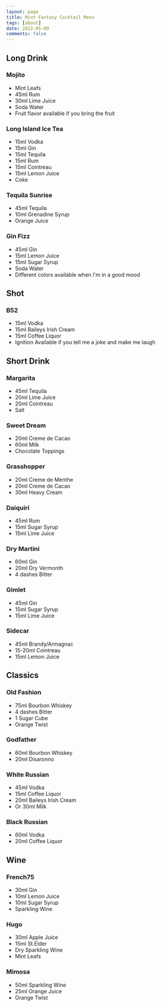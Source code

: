 ```yaml
---
layout: page
title: Mint Fantasy Cocktail Menu
tags: [about]
date: 2022-05-09
comments: false
---
```



## Long Drink
### Mojito 
* Mint Leafs
* 45ml Rum
* 30ml Lime Juice
* Soda Water
* Fruit flavor available if you bring the fruit

### Long Island Ice Tea
* 15ml Vodka
* 15ml Gin
* 15ml Tequila
* 15ml Rum
* 15ml Cointreau
* 15ml Lemon Juice
* Coke

### Tequila Sunrise
* 45ml Tequila
* 10ml Grenadine Syrup
* Orange Juice

### Gin Fizz
* 45ml Gin
* 15ml Lemon Juice
* 15ml Sugar Syrup
* Soda Water
* Different colors available when I'm in a good mood 

## Shot
### B52
* 15ml Vodka
* 15ml Baileys Irish Cream
* 15ml Coffee Liquor
* Ignition Available if you tell me a joke and make me laugh

## Short Drink
### Margarita
* 45ml Tequila
* 20ml Lime Juice
* 20ml Cointreau
* Salt

### Sweet Dream
* 20ml Creme de Cacao
* 60ml Milk
* Chocolate Toppings

### Grasshopper
* 20ml Creme de Menthe
* 20ml Creme de Cacao
* 30ml Heavy Cream

### Daiquiri
* 45ml Rum
* 15ml Sugar Syrup
* 15ml Lime Juice

### Dry Martini
* 60ml Gin
* 20ml Dry Vermonth
* 4 dashes Bitter

### Gimlet
* 45ml Gin
* 15ml Sugar Syrup
* 15ml Lime Juice

### Sidecar
* 45ml Brandy/Armagnac
* 15-20ml Cointreau
* 15ml Lemon Juice

## Classics
### Old Fashion
* 75ml Bourbon Whiskey
* 4 dashes Bitter
* 1 Sugar Cube
* Orange Twist

### Godfather
* 60ml Bourbon Whiskey
* 20ml Disaronno

### White Russian
* 45ml Vodka
* 15ml Coffee Liquor
* 20ml Baileys Irish Cream
* Or 30ml Milk

### Black Russian
* 60ml Vodka
* 20ml Coffee Liquor

## Wine
### French75
* 30ml Gin
* 10ml Lemon Juice
* 10ml Sugar Syrup
* Sparkling Wine

### Hugo
* 30ml Apple Juice
* 15ml St.Elder
* Dry Sparkling Wine
* Mint Leafs


### Mimosa
* 50ml Sparkling Wine
* 25ml Orange Juice
* Orange Twist

